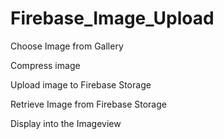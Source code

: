 # Firebase_Image_Upload

Choose Image from Gallery

Compress image 

Upload image to Firebase Storage

Retrieve Image from Firebase Storage

Display into the Imageview

